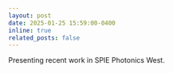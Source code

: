 ```yaml
---
layout: post
date: 2025-01-25 15:59:00-0400
inline: true
related_posts: false
---
```


Presenting recent work in SPIE Photonics West.
